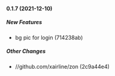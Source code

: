 #### 0.1.7 (2021-12-10)

##### New Features

*  bg pic for login (714238ab)

##### Other Changes

* //github.com/xairline/zon (2c9a44e4)


